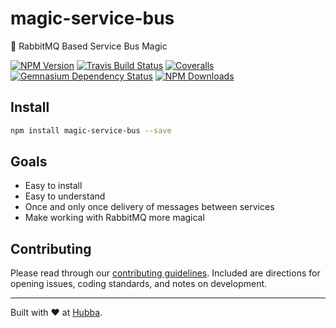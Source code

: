 # magic-service-bus

🐰 RabbitMQ Based Service Bus Magic

[![NPM Version](https://img.shields.io/npm/v/magic-service-bus.svg)](https://www.npmjs.com/package/magic-service-bus)
[![Travis Build Status](https://img.shields.io/travis/hubba/magic-service-bus.svg)](https://travis-ci.org/hubba/magic-service-bus)
[![Coveralls](https://img.shields.io/coveralls/github/hubba/magic-service-bus.svg)](https://coveralls.io/github/hubba/magic-service-bus)
[![Gemnasium Dependency Status](https://img.shields.io/gemnasium/hubba/magic-service-bus.svg)](https://gemnasium.com/github.com/hubba/magic-service-bus)
[![NPM Downloads](https://img.shields.io/npm/dm/magic-service-bus.svg)](https://www.npmjs.com/package/magic-service-bus)

## Install
```bash
npm install magic-service-bus --save
```

## Goals
 - Easy to install
 - Easy to understand
 - Once and only once delivery of messages between services
 - Make working with RabbitMQ more magical

## Contributing

Please read through our [contributing guidelines](CONTRIBUTING.md). Included are directions
for opening issues, coding standards, and notes on development.

***

Built with ❤️ at [Hubba](https://www.hubba.com?utm_campaign=hubba_oss).
